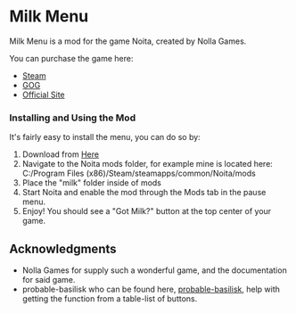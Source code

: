 # Milk Menu

Milk Menu is a mod for the game Noita, created by Nolla Games.

You can purchase the game here:
* [Steam](https://store.steampowered.com/app/881100/Noita/)
* [GOG](https://www.gog.com/game/noita)
* [Official Site](https://noitagame.com/)

### Installing and Using the Mod

It's fairly easy to install the menu, you can do so by:
1. Download from [Here](https://github.com/spookymilk/Milk-Menu/archive/master.zip)
2. Navigate to the Noita mods folder, for example mine is located here: C:/Program Files (x86)/Steam/steamapps/common/Noita/mods
3. Place the "milk" folder inside of mods
4. Start Noita and enable the mod through the Mods tab in the pause menu.
5. Enjoy! You should see a "Got Milk?" button at the top center of your game.

## Acknowledgments

* Nolla Games for supply such a wonderful game, and the documentation for said game.
* probable-basilisk who can be found here, [probable-basilisk](https://github.com/probable-basilisk), help with getting the function from a table-list of buttons.
